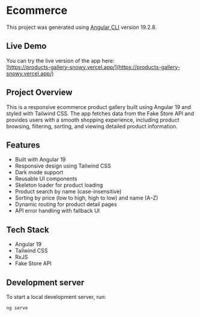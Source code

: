 # Ecommerce

This project was generated using [Angular CLI](https://github.com/angular/angular-cli) version 19.2.8.

## Live Demo

You can try the live version of the app here:  
[https://products-gallery-snowy.vercel.app/](https://products-gallery-snowy.vercel.app/)

## Project Overview

This is a responsive ecommerce product gallery built using Angular 19 and styled with Tailwind CSS. The app fetches data from the Fake Store API and provides users with a smooth shopping experience, including product browsing, filtering, sorting, and viewing detailed product information.

## Features

- Built with Angular 19
- Responsive design using Tailwind CSS
- Dark mode support
- Reusable UI components
- Skeleton loader for product loading
- Product search by name (case-insensitive)
- Sorting by price (low to high, high to low) and name (A–Z)
- Dynamic routing for product detail pages
- API error handling with fallback UI

## Tech Stack

- Angular 19  
- Tailwind CSS  
- RxJS  
- Fake Store API

## Development server

To start a local development server, run:

```bash
ng serve
